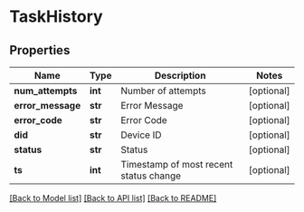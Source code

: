 # TaskHistory

## Properties
Name | Type | Description | Notes
------------ | ------------- | ------------- | -------------
**num_attempts** | **int** | Number of attempts | [optional] 
**error_message** | **str** | Error Message | [optional] 
**error_code** | **str** | Error Code | [optional] 
**did** | **str** | Device ID | [optional] 
**status** | **str** | Status | [optional] 
**ts** | **int** | Timestamp of most recent status change | [optional] 

[[Back to Model list]](../README.md#documentation-for-models) [[Back to API list]](../README.md#documentation-for-api-endpoints) [[Back to README]](../README.md)


